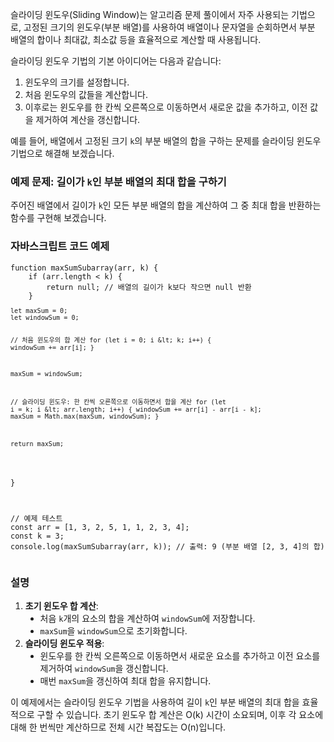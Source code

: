 <p data-ke-size="size16">슬라이딩 윈도우(Sliding Window)는 알고리즘 문제 풀이에서 자주 사용되는 기법으로, 고정된 크기의 윈도우(부분 배열)를 사용하여 배열이나 문자열을 순회하면서 부분 배열의 합이나 최대값, 최소값 등을 효율적으로 계산할 때 사용됩니다.</p>
<p data-ke-size="size16">슬라이딩 윈도우 기법의 기본 아이디어는 다음과 같습니다:</p>
<ol style="list-style-type: decimal;" data-ke-list-type="decimal">
<li>윈도우의 크기를 설정합니다.</li>
<li>처음 윈도우의 값들을 계산합니다.</li>
<li>이후로는 윈도우를 한 칸씩 오른쪽으로 이동하면서 새로운 값을 추가하고, 이전 값을 제거하여 계산을 갱신합니다.</li>
</ol>
<p data-ke-size="size16">예를 들어, 배열에서 고정된 크기 <code>k</code>의 부분 배열의 합을 구하는 문제를 슬라이딩 윈도우 기법으로 해결해 보겠습니다.</p>
<h3 data-ke-size="size23">예제 문제: 길이가 <code>k</code>인 부분 배열의 최대 합을 구하기</h3>
<p data-ke-size="size16">주어진 배열에서 길이가 <code>k</code>인 모든 부분 배열의 합을 계산하여 그 중 최대 합을 반환하는 함수를 구현해 보겠습니다.</p>
<h3 data-ke-size="size23">자바스크립트 코드 예제</h3>
<pre class="javascript"><code>function maxSumSubarray(arr, k) {
    if (arr.length &lt; k) {
        return null; // 배열의 길이가 k보다 작으면 null 반환
    }
<pre><code>let maxSum = 0;
let windowSum = 0;

// 처음 윈도우의 합 계산
for (let i = 0; i &amp;lt; k; i++) {
    windowSum += arr[i];
}

maxSum = windowSum;

// 슬라이딩 윈도우: 한 칸씩 오른쪽으로 이동하면서 합을 계산
for (let i = k; i &amp;lt; arr.length; i++) {
    windowSum += arr[i] - arr[i - k];
    maxSum = Math.max(maxSum, windowSum);
}

return maxSum;
</code></pre>
<p>}</p>
<p>// 예제 테스트
const arr = [1, 3, 2, 5, 1, 1, 2, 3, 4];
const k = 3;
console.log(maxSumSubarray(arr, k)); // 출력: 9 (부분 배열 [2, 3, 4]의 합)</code></pre></p>
<h3 data-ke-size="size23">설명</h3>
<ol style="list-style-type: decimal;" data-ke-list-type="decimal">
<li><b>초기 윈도우 합 계산</b>:
<ul style="list-style-type: disc;" data-ke-list-type="disc">
<li>처음 <code>k</code>개의 요소의 합을 계산하여 <code>windowSum</code>에 저장합니다.</li>
<li><code>maxSum</code>을 <code>windowSum</code>으로 초기화합니다.</li>
</ul>
</li>
<li><b>슬라이딩 윈도우 적용</b>:
<ul style="list-style-type: disc;" data-ke-list-type="disc">
<li>윈도우를 한 칸씩 오른쪽으로 이동하면서 새로운 요소를 추가하고 이전 요소를 제거하여 <code>windowSum</code>을 갱신합니다.</li>
<li>매번 <code>maxSum</code>을 갱신하여 최대 합을 유지합니다.</li>
</ul>
</li>
</ol>
<p data-ke-size="size16">이 예제에서는 슬라이딩 윈도우 기법을 사용하여 길이 <code>k</code>인 부분 배열의 최대 합을 효율적으로 구할 수 있습니다. 초기 윈도우 합 계산은 O(k) 시간이 소요되며, 이후 각 요소에 대해 한 번씩만 계산하므로 전체 시간 복잡도는 O(n)입니다.</p>